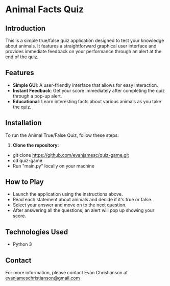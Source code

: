 # Animal Facts Quiz

## Introduction
This is a simple true/false quiz application designed to test your knowledge about animals. It features a straightforward graphical user interface and provides immediate feedback on your performance through an alert at the end of the quiz.

## Features
- **Simple GUI**: A user-friendly interface that allows for easy interaction.
- **Instant Feedback**: Get your score immediately after completing the quiz through a pop-up alert.
- **Educational**: Learn interesting facts about various animals as you take the quiz.

## Installation
To run the Animal True/False Quiz, follow these steps:

1. **Clone the repository:**
- git clone https://github.com/evanjamesc/quiz-game.git
- cd quiz-game
- Run "main.py" locally on your machine

## How to Play
- Launch the application using the instructions above.
- Read each statement about animals and decide if it's true or false.
- Select your answer and move on to the next question.
- After answering all the questions, an alert will pop up showing your score.

## Technologies Used
- Python 3

## Contact
For more information, please contact Evan Christianson at evanjameschristianson@gmail.com
